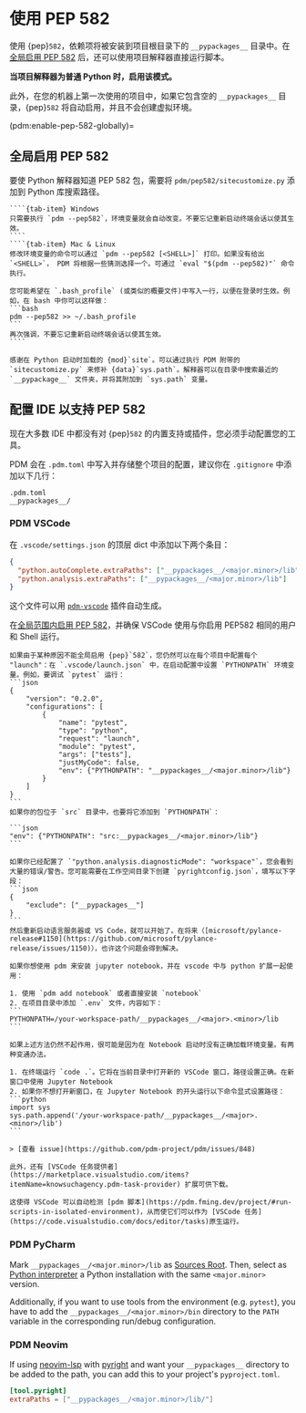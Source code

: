 # 使用 PEP 582

使用 {pep}`582`，依赖项将被安装到项目根目录下的 `__pypackages__` 目录中。在[全局启用 PEP 582](pdm:enable-pep-582-globally) 后，还可以使用项目解释器直接运行脚本。


**当项目解释器为普通 Python 时，启用该模式。**

此外，在您的机器上第一次使用的项目中，如果它包含空的 `__pypackages__` 目录，{pep}`582` 将自动启用，并且不会创建虚拟环境。

(pdm:enable-pep-582-globally)=
## 全局启用 PEP 582

要使 Python 解释器知道 PEP 582 包，需要将 `pdm/pep582/sitecustomize.py` 添加到 Python 库搜索路径。

`````{tab-set}
````{tab-item} Windows
只需要执行 `pdm --pep582`，环境变量就会自动改变。不要忘记重新启动终端会话以使其生效。
````
````{tab-item} Mac & Linux
修改环境变量的命令可以通过 `pdm --pep582 [<SHELL>]` 打印。如果没有给出 `<SHELL>`， PDM 将根据一些猜测选择一个。可通过 `eval "$(pdm --pep582)"` 命令执行。

您可能希望在 `.bash_profile` (或类似的概要文件)中写入一行，以便在登录时生效。例如，在 bash 中你可以这样做：
```bash
pdm --pep582 >> ~/.bash_profile
```
再次强调，不要忘记重新启动终端会话以使其生效。
````
`````

```{admonition} 这是怎么做到的？
感谢在 Python 启动时加载的 {mod}`site`。可以通过执行 PDM 附带的 `sitecustomize.py` 来修补 {data}`sys.path`。解释器可以在目录中搜索最近的 `__pypackage__` 文件夹，并将其附加到 `sys.path` 变量。
```

## 配置 IDE 以支持 PEP 582

现在大多数 IDE 中都没有对 {pep}`582` 的内置支持或插件，您必须手动配置您的工具。

PDM 会在 `.pdm.toml` 中写入并存储整个项目的配置，建议你在 `.gitignore` 中添加以下几行：

```
.pdm.toml
__pypackages__/
```

### PDM VSCode

在 `.vscode/settings.json` 的顶层 dict 中添加以下两个条目：

```json
{
  "python.autoComplete.extraPaths": ["__pypackages__/<major.minor>/lib"],
  "python.analysis.extraPaths": ["__pypackages__/<major.minor>/lib"]
}
```

这个文件可以用 [`pdm-vscode`](https://github.com/frostming/pdm-vscode) 插件自动生成。

在[全局范围内启用 PEP 582](pdm:enable-pep-582-globally)，并确保 VSCode 使用与你启用 PEP582 相同的用户和 Shell 运行。

````{admonition} 无法在全局启用 PEP582？
如果由于某种原因不能全局启用 {pep}`582`，您仍然可以在每个项目中配置每个 "launch"：在 `.vscode/launch.json` 中，在启动配置中设置 `PYTHONPATH` 环境变量。例如，要调试 `pytest` 运行：
```json
{
    "version": "0.2.0",
    "configurations": [
        {
            "name": "pytest",
            "type": "python",
            "request": "launch",
            "module": "pytest",
            "args": ["tests"],
            "justMyCode": false,
            "env": {"PYTHONPATH": "__pypackages__/<major.minor>/lib"}
        }
    ]
}
```
如果你的包位于 `src` 目录中，也要将它添加到 `PYTHONPATH`：

```json
"env": {"PYTHONPATH": "src:__pypackages__/<major.minor>/lib"}
```
````

````{admonition} 如何使用 Pylance/Pyright？
如果你已经配置了 `"python.analysis.diagnosticMode": "workspace"`，您会看到大量的错误/警告。您可能需要在工作空间目录下创建 `pyrightconfig.json`，填写以下字段：
```json
{
    "exclude": ["__pypackages__"]
}
```
然后重新启动语言服务器或 VS Code，就可以开始了。在将来（[microsoft/pylance-release#1150](https://github.com/microsoft/pylance-release/issues/1150)），也许这个问题会得到解决。
````

````{admonition} 如何使用 Jupyter Notebook？
如果你想使用 pdm 来安装 jupyter notebook，并在 vscode 中与 python 扩展一起使用：

1. 使用 `pdm add notebook` 或者直接安装 `notebook`
2. 在项目目录中添加 `.env` 文件，内容如下：
```
PYTHONPATH=/your-workspace-path/__pypackages__/<major>.<minor>/lib
```

如果上述方法仍然不起作用，很可能是因为在 Notebook 启动时没有正确加载环境变量。有两种变通办法。

1. 在终端运行 `code .`。它将在当前目录中打开新的 VSCode 窗口，路径设置正确。在新窗口中使用 Jupyter Notebook
2. 如果你不想打开新窗口，在 Jupyter Notebook 的开头运行以下命令显式设置路径：
```python
import sys
sys.path.append('/your-workspace-path/__pypackages__/<major>.<minor>/lib')
```

> [查看 issue](https://github.com/pdm-project/pdm/issues/848)
````

````{admonition} PDM Task Provider
此外，还有 [VSCode 任务提供者](https://marketplace.visualstudio.com/items?itemName=knowsuchagency.pdm-task-provider) 扩展可供下载。

这使得 VSCode 可以自动检测 [pdm 脚本](https://pdm.fming.dev/project/#run-scripts-in-isolated-environment)，从而使它们可以作为 [VSCode 任务](https://code.visualstudio.com/docs/editor/tasks)原生运行。
````

### PDM PyCharm

Mark `__pypackages__/<major.minor>/lib` as [Sources Root](https://www.jetbrains.com/help/pycharm/configuring-project-structure.html#mark-dir-project-view).
Then, select as [Python interpreter](https://www.jetbrains.com/help/pycharm/configuring-python-interpreter.html#interpreter) a Python installation with the same `<major.minor>` version.

Additionally, if you want to use tools from the environment (e.g. `pytest`), you have to add the
`__pypackages__/<major.minor>/bin` directory to the `PATH` variable in the corresponding
run/debug configuration.

### PDM Neovim

If using [neovim-lsp](https://github.com/neovim/nvim-lspconfig) with
[pyright](https://github.com/Microsoft/pyright) and want your
`__pypackages__` directory to be added to the path, you can add this to your
project's `pyproject.toml`.

```toml
[tool.pyright]
extraPaths = ["__pypackages__/<major.minor>/lib/"]
```

